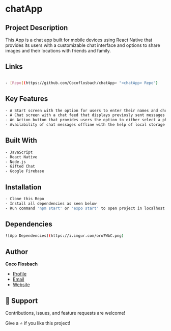 # chatApp

## Project Description

This App is a chat app built for mobile devices using React Native that provides its users with a customizable chat interface and options to share images and their locations with friends and family.

## Links

```bash

- [Repo](https://github.com/Cocoflosbach/chatApp> "<chatApp> Repo")

```

## Key Features

```bash
- A Start screen with the option for users to enter their names and choose a background color for their chat screen.
- A Chat screen with a chat feed that displays previosly sent messages as well as an input field that allows users to type and send in messages.
- An Action button that provides users the option to either select a photo from device library, Take a photo using device camera or share their geolocation.
- Availability of chat messages offline with the help of local storage.
```

## Built With

```bash
- JavaScript
- React Native
- Node.js
- Gifted Chat
- Google Firebase 
```

## Installation

```bash
- Clone this Repo
- Install all dependencies as seen below
- Run command 'npm start' or 'expo start' to open project in localhost
```

## Dependencies

```bash
![App Dependencies](https://i.imgur.com/oro7WbC.png)
```

## Author

**Coco Flosbach**

- [Profile](https://github.com/Cocoflosbach "Coco Flosbach")
- [Email](mailto:cocoflosbach@theasnbrand.com?subject=Hi "Hi!")
- [Website](https://cocoflosbach.github.io/Portfolio-site/ "Welcome")

## 🤝 Support

Contributions, issues, and feature requests are welcome!

Give a ⭐️ if you like this project!
